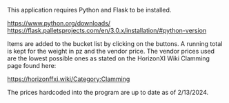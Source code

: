 This application requires Python and Flask to be installed.

https://www.python.org/downloads/
https://flask.palletsprojects.com/en/3.0.x/installation/#python-version

Items are added to the bucket list by clicking on the buttons.  A running total is kept 
for the weight in pz and the vendor price. The vendor prices used are the lowest possible 
ones as stated on the HorizonXI Wiki Clamming page found here: 

https://horizonffxi.wiki/Category:Clamming

The prices hardcoded into the program are up to date as of 2/13/2024.
